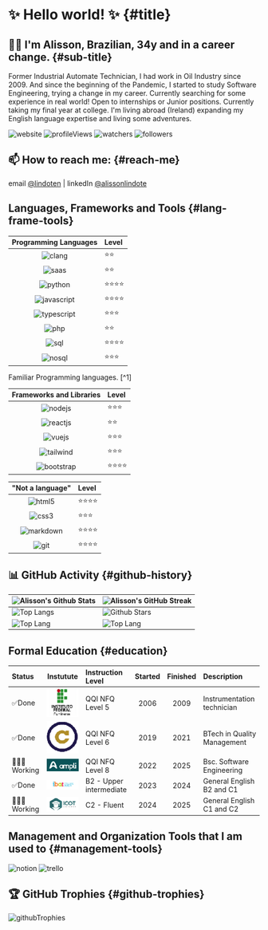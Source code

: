 # ✨ Hello world! ✨  {#title}

## 👋🏻 I'm Alisson, Brazilian, 34y and in a career change. {#sub-title}

Former Industrial Automate Technician, I had work in Oil Industry since 2009. And since the beginning of the Pandemic, I started to study Software Engineering, trying a change in my career. Currently searching for some experience in real world! Open to internships or Junior positions. Currently taking my final year at college. I'm living abroad (Ireland) expanding my English language expertise and living some adventures.
<!-- Badges -->
![website] ![profileViews] ![watchers] ![followers]

## 📫 How to reach me: {#reach-me}

email [@lindoten](mailto:lindoten@gmail.com) |  linkedIn [@alissonlindote](https://www.linkedin.com/in/alissonlindote/)

## Languages, Frameworks and Tools {#lang-frame-tools}

| Programming Languages| Level      |
|:--------------:|:--------|
| ![clang]       | ⭐️⭐️     |
| ![saas]        | ⭐️⭐️     |
| ![python]      | ⭐️⭐️⭐️⭐️  |
| ![javascript]  | ⭐️⭐️⭐️⭐️  |
| ![typescript]  | ⭐️⭐️⭐️   |
| ![php]         | ⭐️⭐️     |
| ![sql]         | ⭐️⭐️⭐️⭐️ |
| ![nosql]       | ⭐️⭐️⭐️   |

Familiar Programming languages. [^1]

| Frameworks and Libraries   | Level      |
|:----------------------------:|:------------|
| ![nodejs]   | ⭐️⭐️⭐️     |
| ![reactjs]  | ⭐️⭐️       |
| ![vuejs]    | ⭐️⭐️⭐️     |
| ![tailwind] | ⭐️⭐️⭐️     |
| ![bootstrap]| ⭐️⭐️⭐️⭐️   |

|"Not a language"     | Level     |
|:---------------------:|:-----------|
| ![html5]            | ⭐️⭐️⭐️⭐️  |
| ![css3]             | ⭐️⭐️⭐️    |
| ![markdown]         | ⭐️⭐️⭐️⭐️  |
| ![git]              | ⭐️⭐️⭐️⭐️  |

## 📊 GitHub Activity {#github-history}

| ![Alisson's Github Stats](https://github-readme-stats.vercel.app/api?username=lindotex&show_icons=true&theme=tokyonight) | ![Alisson's GitHub Streak](https://github-readme-streak-stats.herokuapp.com/?user=lindotex&theme=tokyonight)                                                                                                           |
| --------------------------------------------------------------------------------------------------------------------------------- | ----------------------------------------------------------------------------------------------------------------------------------------------------------------------------------------------------------------- |
| ![Top Langs](https://github-readme-stats.vercel.app/api/top-langs/?username=lindotex&langs_count=8&theme=tokyonight&layout=compact) | ![Github Stars](http://github-profile-summary-cards.vercel.app/api/cards/productive-time?username=lindotex&theme=tokyonight&utcOffset=8) |
| ![Top Lang](https://github-profile-summary-cards.vercel.app/api/cards/repos-per-language?username=lindotex&theme=tokyonight) | ![Top Lang](https://github-profile-summary-cards.vercel.app/api/cards/most-commit-language?username=lindotex&theme=tokyonight) |

## Formal Education {#education}

| Status| Instutute| Instruction Level |Started | Finished | Description|
|:-------|:----------:|:--------------|:-----:|:-------:|:----------|
| ✅Done | ![iff]| QQI NFQ Level 5|2006|2009|Instrumentation technician|
| ✅Done | ![uca]| QQI NFQ Level 6|2019|2021|BTech in Quality Management|
| 👨🏻‍💻Working | ![ampli]| QQI NFQ Level 8|2022|2025|Bsc. Software Engineering|
| ✅Done | ![ibat]| B2 - Upper intermediate|2023|2024|General English B2 and C1|
| 👨🏻‍💻Working| ![icot]| C2 - Fluent|2024|2025|General English C1 and C2|

## Management and Organization Tools that I am used to {#management-tools}

![notion] ![trello]

## 🏆 GitHub Trophies {#github-trophies}

![githubTrophies]

<!-- END OF THE README-->
<!-- below, there are the linked links -->

<!-- LINKS/IMG BINDING -->
[website]: https://img.shields.io/website-up-down-green-red/http/monip.org.svg
[profileViews]: https://komarev.com/ghpvc/?username=lindotex&label=Profile%20views&color=0e75b6&style=flat
[watchers]: https://img.shields.io/github/watchers/lindotex/lindotex?style=social
[followers]: https://img.shields.io/github/followers/lindotex?style=social
[iff]: ./IFF_logo.jpg
[uca]: ./UCA_Logo.png
[ampli]: ./AMPLI_logo.png
[ibat]: ./IBAT_logo.png
[icot]: ./ICOT_Logo.png

[notion]: https://img.shields.io/badge/Notion-000000?style=for-the-badge&logo=notion&logoColor=white
[trello]: https://img.shields.io/badge/Trello-0052CC?style=for-the-badge&logo=trello&logoColor=white
[githubTrophies]: https://hacked-github-stat-trophies.vercel.app/?username=lindotex&theme=tokyonight&column=11
<!-- badges-->
[html5]: https://img.shields.io/badge/HTML5-E34F26?style=for-the-badge&logo=html5&logoColor=white
[css3]: https://img.shields.io/badge/CSS3-1572B6?style=for-the-badge&logo=css3&logoColor=white
[markdown]: https://img.shields.io/badge/Markdown-000000?style=for-the-badge&logo=markdown&logoColor=white
[git]: https://img.shields.io/badge/GIT-E44C30?style=for-the-badge&logo=git&logoColor=white
[clang]:https://img.shields.io/badge/C-00599C?style=for-the-badge&logo=c&logoColor=white
[saas]:https://img.shields.io/badge/Sass-CC6699?style=for-the-badge&logo=sass&logoColor=whit
[python]:https://img.shields.io/badge/Python-3776AB?style=for-the-badge&logo=python&logoColor=white
[javascript]:https://img.shields.io/badge/JavaScript-F7DF1E?style=for-the-badge&logo=JavaScript&logoColor=white
[typescript]:https://img.shields.io/badge/TypeScript-007ACC?style=for-the-badge&logo=typescript&logoColor=white
[php]:https://img.shields.io/badge/PHP-777BB4?style=for-the-badge&logo=php&logoColor=white
[sql]:https://img.shields.io/badge/PostgreSQL-316192?style=for-the-badge&logo=postgresql&logoColor=white
[nosql]:https://img.shields.io/badge/MongoDB-4EA94B?style=for-the-badge&logo=mongodb&logoColor=white
[nodejs]:https://img.shields.io/badge/Node.js-43853D?style=for-the-badge&logo=node.js&logoColor=white
[reactjs]:https://img.shields.io/badge/React-20232A?style=for-the-badge&logo=react&logoColor=61DAFB
[vuejs]:https://img.shields.io/badge/Vue.js-35495E?style=for-the-badge&logo=vue.js&logoColor=4FC08D
[tailwind]:  https://img.shields.io/badge/Tailwind_CSS-38B2AC?style=for-the-badge&logo=tailwind-css&logoColor=white
[bootstrap]:https://img.shields.io/badge/Bootstrap-563D7C?style=for-the-badge&logo=bootstrap&logoColor=white
